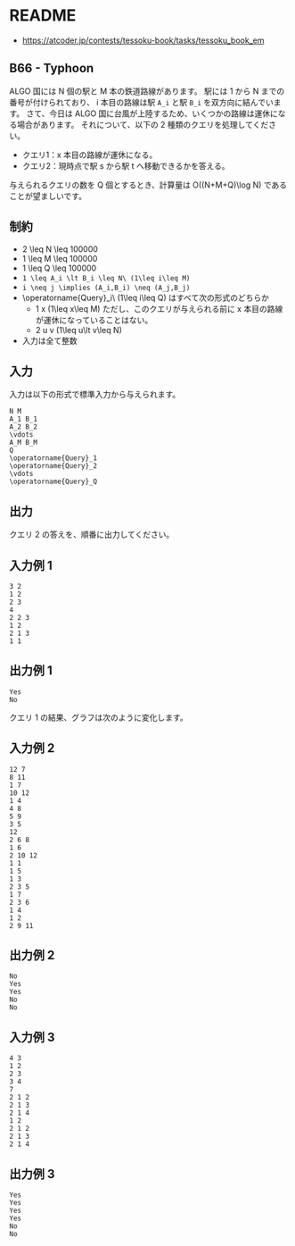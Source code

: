 # README
- <https://atcoder.jp/contests/tessoku-book/tasks/tessoku_book_em>
## B66 - Typhoon
ALGO 国には N 個の駅と M 本の鉄道路線があります。
駅には 1 から N までの番号が付けられており、
i 本目の路線は駅 `A_i` と駅 `B_i` を双方向に結んでいます。
さて、今日は ALGO 国に台風が上陸するため、いくつかの路線は運休になる場合があります。
それについて、以下の 2 種類のクエリを処理してください。

* クエリ1：x 本目の路線が運休になる。
* クエリ2：現時点で駅 s から駅 t へ移動できるかを答える。

与えられるクエリの数を Q 個とするとき、計算量は O((N+M+Q)\log N) であることが望ましいです。
## 制約
* 2 \leq N \leq 100000
* 1 \leq M \leq 100000
* 1 \leq Q \leq 100000
* `1 \leq A_i \lt B_i \leq N\ (1\leq i\leq M)`
* `i \neq j \implies (A_i,B_i) \neq (A_j,B_j)`
* \operatorname{Query}_i\ (1\leq i\leq Q) はすべて次の形式のどちらか
  * 1 x (1\leq x\leq M) ただし、このクエリが与えられる前に x 本目の路線が運休になっていることはない。
  * 2 u v (1\leq u\lt v\leq N)
* 入力は全て整数
## 入力
入力は以下の形式で標準入力から与えられます。

```
N M
A_1 B_1
A_2 B_2
\vdots
A_M B_M
Q
\operatorname{Query}_1
\operatorname{Query}_2
\vdots
\operatorname{Query}_Q
```
## 出力
クエリ 2 の答えを、順番に出力してください。
## 入力例 1
```
3 2
1 2
2 3
4
2 2 3
1 2
2 1 3
1 1
```
## 出力例 1
```
Yes
No
```

クエリ 1 の結果、グラフは次のように変化します。
## 入力例 2
```
12 7
8 11
1 7
10 12
1 4
4 8
5 9
3 5
12
2 6 8
1 6
2 10 12
1 1
1 5
1 3
2 3 5
1 7
2 3 6
1 4
1 2
2 9 11
```
## 出力例 2
```
No
Yes
Yes
No
No
```
## 入力例 3
```
4 3
1 2
2 3
3 4
7
2 1 2
2 1 3
2 1 4
1 2
2 1 2
2 1 3
2 1 4
```
## 出力例 3
```
Yes
Yes
Yes
Yes
No
No
```

